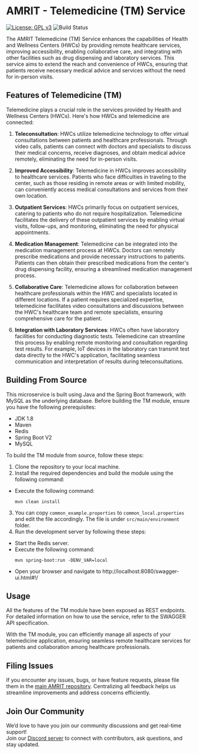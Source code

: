 # AMRIT - Telemedicine (TM) Service

[![License: GPL v3](https://img.shields.io/badge/License-GPLv3-blue.svg)](https://www.gnu.org/licenses/gpl-3.0)
![Build Status](https://github.com/PSMRI/TM-API/actions/workflows/sast-and-package.yml/badge.svg)

The AMRIT Telemedicine (TM) Service enhances the capabilities of Health and Wellness Centers (HWCs) by providing remote healthcare services, improving accessibility, enabling collaborative care, and integrating with other facilities such as drug dispensing and laboratory services. This service aims to extend the reach and convenience of HWCs, ensuring that patients receive necessary medical advice and services without the need for in-person visits.

## Features of Telemedicine (TM)

Telemedicine plays a crucial role in the services provided by Health and Wellness Centers (HWCs). Here's how HWCs and telemedicine are connected:

1. **Teleconsultation**: HWCs utilize telemedicine technology to offer virtual consultations between patients and healthcare professionals. Through video calls, patients can connect with doctors and specialists to discuss their medical concerns, receive diagnoses, and obtain medical advice remotely, eliminating the need for in-person visits.

2. **Improved Accessibility**: Telemedicine in HWCs improves accessibility to healthcare services. Patients who face difficulties in traveling to the center, such as those residing in remote areas or with limited mobility, can conveniently access medical consultations and services from their own location.

3. **Outpatient Services**: HWCs primarily focus on outpatient services, catering to patients who do not require hospitalization. Telemedicine facilitates the delivery of these outpatient services by enabling virtual visits, follow-ups, and monitoring, eliminating the need for physical appointments.

4. **Medication Management**: Telemedicine can be integrated into the medication management process at HWCs. Doctors can remotely prescribe medications and provide necessary instructions to patients. Patients can then obtain their prescribed medications from the center's drug dispensing facility, ensuring a streamlined medication management process.

5. **Collaborative Care**: Telemedicine allows for collaboration between healthcare professionals within the HWC and specialists located in different locations. If a patient requires specialized expertise, telemedicine facilitates video consultations and discussions between the HWC's healthcare team and remote specialists, ensuring comprehensive care for the patient.

6. **Integration with Laboratory Services**: HWCs often have laboratory facilities for conducting diagnostic tests. Telemedicine can streamline this process by enabling remote monitoring and consultation regarding test results. For example, IoT devices in the laboratory can transmit test data directly to the HWC's application, facilitating seamless communication and interpretation of results during teleconsultations.

## Building From Source

This microservice is built using Java and the Spring Boot framework, with MySQL as the underlying database. Before building the TM module, ensure you have the following prerequisites:

- JDK 1.8
- Maven
- Redis
- Spring Boot V2
- MySQL

To build the TM module from source, follow these steps:

1. Clone the repository to your local machine.
2. Install the required dependencies and build the module using the following command:
- Execute the following command:
  ```
  mvn clean install
  ```
3.  You can copy `common_example.properties` to `common_local.properties` and edit the file accordingly. The file is under `src/main/environment` folder.
4. Run the development server by following these steps:
- Start the Redis server.
- Execute the following command:
  ```
  mvn spring-boot:run -DENV_VAR=local
  ```
- Open your browser and navigate to http://localhost:8080/swagger-ui.html#!/

## Usage

All the features of the TM module have been exposed as REST endpoints. For detailed information on how to use the service, refer to the SWAGGER API specification.

With the TM module, you can efficiently manage all aspects of your telemedicine application, ensuring seamless remote healthcare services for patients and collaboration among healthcare professionals.

## Filing Issues

If you encounter any issues, bugs, or have feature requests, please file them in the [main AMRIT repository](https://github.com/PSMRI/AMRIT/issues). Centralizing all feedback helps us streamline improvements and address concerns efficiently.  

## Join Our Community

We’d love to have you join our community discussions and get real-time support!  
Join our [Discord server](https://discord.gg/FVQWsf5ENS) to connect with contributors, ask questions, and stay updated.  

